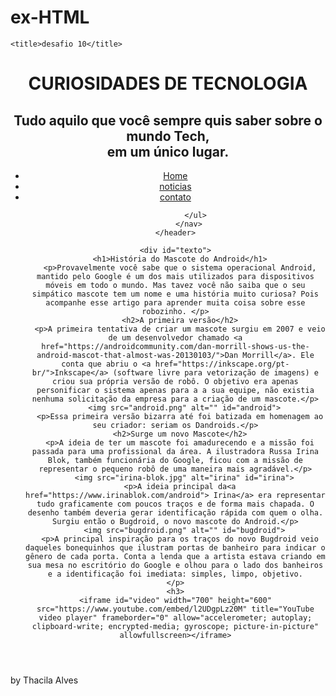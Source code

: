 # ex-HTML
<!DOCTYPE html>
<html lang="pt-br">
<head>
    <meta charset="UTF-8">
    <meta http-equiv="X-UA-Compatible" content="IE=edge">
    <meta name="viewport" content="width=device-width, initial-scale=1.0">
    <link rel="stylesheet" href="desafio10.css">
    <script></script>
    
    <title>desafio 10</title>
  <div id="interface">
    <header id="cabecalho">
       <hgroup>
          <h1>CURIOSIDADES DE TECNOLOGIA  </h1> 
           <h2>Tudo aquilo que você sempre quis saber sobre o mundo Tech, <br> em um único lugar.</h2>
          </hgroup>
          <nav id="menu">
             <ul id="nav">
               <li> <a href=""> Home </a></li>
               <li><a href=""> noticias</a></li>
               <li><a href="">contato</a></li>
            
             </ul>
          </nav>
    </header>
      
</head>
<body id="margem" >
 
    <div id="texto">
      <h1>História do Mascote do Android</h1>
      <p>Provavelmente você sabe que o sistema operacional Android, mantido pelo Google é um dos mais utilizados para dispositivos móveis em todo o mundo. Mas tavez você não saiba que o seu simpático mascote tem um nome e uma história muito curiosa? Pois acompanhe esse artigo para aprender muita coisa sobre esse robozinho. </p>
      <h2>A primeira versão</h2>
      <p>A primeira tentativa de criar um mascote surgiu em 2007 e veio de um desenvolvedor chamado <a href="https://androidcommunity.com/dan-morrill-shows-us-the-android-mascot-that-almost-was-20130103/">Dan Morrill</a>. Ele conta que abriu o <a href="https://inkscape.org/pt-br/">Inkscape</a> (software livre para vetorização de imagens) e criou sua própria versão de robô. O objetivo era apenas personificar o sistema apenas para a a sua equipe, não existia nenhuma solicitação da empresa para a criação de um mascote.</p>
        <img src="android.png" alt="" id="android">
      <p>Essa primeira versão bizarra até foi batizada em homenagem ao seu criador: seriam os Dandroids.</p>
      <h2>Surge um novo Mascote</h2>
      <p>A ideia de ter um mascote foi amadurecendo e a missão foi passada para uma profissional da área. A ilustradora Russa Irina Blok, também funcionária do Google, ficou com a missão de representar o pequeno robô de uma maneira mais agradável.</p>
        <img src="irina-blok.jpg" alt="irina" id="irina">
      <p>A ideia principal da<a href="https://www.irinablok.com/android"> Irina</a> era representar tudo graficamente com poucos traços e de forma mais chapada. O desenho também deveria gerar identificação rápida com quem o olha. Surgiu então o Bugdroid, o novo mascote do Android.</p>
        <img src="bugdroid.png" alt="" id="bugdroid">
      <p>A principal inspiração para os traços do novo Bugdroid veio daqueles bonequinhos que ilustram portas de banheiro para indicar o gênero de cada porta. Conta a lenda que a artista estava criando em sua mesa no escritório do Google e olhou para o lado dos banheiros e a identificação foi imediata: simples, limpo, objetivo.
    </p>
    <h3>
    <iframe id="video" width="700" height="600" src="https://www.youtube.com/embed/l2UDgpLz20M" title="YouTube video player" frameborder="0" allow="accelerometer; autoplay; clipboard-write; encrypted-media; gyroscope; picture-in-picture" allowfullscreen></iframe>
  </h3>
    </div>
 <footer>by Thacila Alves</footer>
 </body>
</body>
</html>
